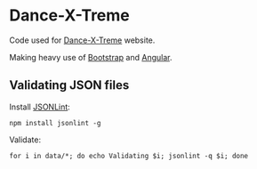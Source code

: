 # Dance-X-Treme

Code used for [Dance-X-Treme](www.dance-x-treme.co.uk) website.

Making heavy use of [Bootstrap](https://getbootstrap.com) and [Angular](https://angularjs.org).


## Validating JSON files

Install [JSONLint](https://www.npmjs.com/package/jsonlint):

`npm install jsonlint -g`

Validate:

`for i in data/*; do echo Validating $i; jsonlint -q $i; done`

